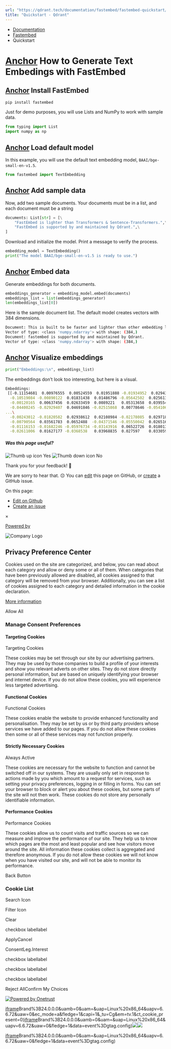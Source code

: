 ```yaml
---
url: "https://qdrant.tech/documentation/fastembed/fastembed-quickstart/"
title: "Quickstart - Qdrant"
---
```


- [Documentation](https://qdrant.tech/documentation/)
- [Fastembed](https://qdrant.tech/documentation/fastembed/)
- Quickstart

# [Anchor](https://qdrant.tech/documentation/fastembed/fastembed-quickstart/\#how-to-generate-text-embedings-with-fastembed) How to Generate Text Embedings with FastEmbed

## [Anchor](https://qdrant.tech/documentation/fastembed/fastembed-quickstart/\#install-fastembed) Install FastEmbed

```python
pip install fastembed

```

Just for demo purposes, you will use Lists and NumPy to work with sample data.

```python
from typing import List
import numpy as np

```

## [Anchor](https://qdrant.tech/documentation/fastembed/fastembed-quickstart/\#load-default-model) Load default model

In this example, you will use the default text embedding model, `BAAI/bge-small-en-v1.5`.

```python
from fastembed import TextEmbedding

```

## [Anchor](https://qdrant.tech/documentation/fastembed/fastembed-quickstart/\#add-sample-data) Add sample data

Now, add two sample documents. Your documents must be in a list, and each document must be a string

```python
documents: List[str] = [\
    "FastEmbed is lighter than Transformers & Sentence-Transformers.",\
    "FastEmbed is supported by and maintained by Qdrant.",\
]

```

Download and initialize the model. Print a message to verify the process.

```python
embedding_model = TextEmbedding()
print("The model BAAI/bge-small-en-v1.5 is ready to use.")

```

## [Anchor](https://qdrant.tech/documentation/fastembed/fastembed-quickstart/\#embed-data) Embed data

Generate embeddings for both documents.

```python
embeddings_generator = embedding_model.embed(documents)
embeddings_list = list(embeddings_generator)
len(embeddings_list[0])

```

Here is the sample document list. The default model creates vectors with 384 dimensions.

```bash
Document: This is built to be faster and lighter than other embedding libraries e.g. Transformers, Sentence-Transformers, etc.
Vector of type: <class 'numpy.ndarray'> with shape: (384,)
Document: fastembed is supported by and maintained by Qdrant.
Vector of type: <class 'numpy.ndarray'> with shape: (384,)

```

## [Anchor](https://qdrant.tech/documentation/fastembed/fastembed-quickstart/\#visualize-embeddings) Visualize embeddings

```python
print("Embeddings:\n", embeddings_list)

```

The embeddings don’t look too interesting, but here is a visual.

```bash
Embeddings:
 [[-0.11154681  0.00976555  0.00524559  0.01951888 -0.01934952  0.02943449\
  -0.10519084 -0.00890122  0.01831438  0.01486796 -0.05642502  0.02561352\
  -0.00120165  0.00637456  0.02633459  0.0089221   0.05313658  0.03955453\
  -0.04400245 -0.02929407  0.04691846 -0.02515868  0.00778646 -0.05410657\
...\
  -0.00243012 -0.01820582  0.02938612  0.02108984 -0.02178085  0.02971899\
  -0.00790564  0.03561783  0.0652488  -0.04371546 -0.05550042  0.02651665\
  -0.01116153 -0.01682246 -0.05976734 -0.03143916  0.06522726  0.01801389\
  -0.02611006  0.01627177 -0.0368538   0.03968835  0.027597    0.03305927]]

```

##### Was this page useful?

![Thumb up icon](https://qdrant.tech/icons/outline/thumb-up.svg)
Yes
![Thumb down icon](https://qdrant.tech/icons/outline/thumb-down.svg)
No

Thank you for your feedback! 🙏

We are sorry to hear that. 😔 You can [edit](https://qdrant.tech/github.com/qdrant/landing_page/tree/master/qdrant-landing/content/documentation/fastembed/fastembed-quickstart.md) this page on GitHub, or [create](https://github.com/qdrant/landing_page/issues/new/choose) a GitHub issue.

On this page:

- [Edit on Github](https://github.com/qdrant/landing_page/tree/master/qdrant-landing/content/documentation/fastembed/fastembed-quickstart.md)
- [Create an issue](https://github.com/qdrant/landing_page/issues/new/choose)

×

[Powered by](https://qdrant.tech/)

![Company Logo](https://cdn.cookielaw.org/logos/static/ot_company_logo.png)

## Privacy Preference Center

Cookies used on the site are categorized, and below, you can read about each category and allow or deny some or all of them. When categories that have been previously allowed are disabled, all cookies assigned to that category will be removed from your browser.
Additionally, you can see a list of cookies assigned to each category and detailed information in the cookie declaration.


[More information](https://qdrant.tech/legal/privacy-policy/#cookies-and-web-beacons)

Allow All

### Manage Consent Preferences

#### Targeting Cookies

Targeting Cookies

These cookies may be set through our site by our advertising partners. They may be used by those companies to build a profile of your interests and show you relevant adverts on other sites. They do not store directly personal information, but are based on uniquely identifying your browser and internet device. If you do not allow these cookies, you will experience less targeted advertising.

#### Functional Cookies

Functional Cookies

These cookies enable the website to provide enhanced functionality and personalisation. They may be set by us or by third party providers whose services we have added to our pages. If you do not allow these cookies then some or all of these services may not function properly.

#### Strictly Necessary Cookies

Always Active

These cookies are necessary for the website to function and cannot be switched off in our systems. They are usually only set in response to actions made by you which amount to a request for services, such as setting your privacy preferences, logging in or filling in forms. You can set your browser to block or alert you about these cookies, but some parts of the site will not then work. These cookies do not store any personally identifiable information.

#### Performance Cookies

Performance Cookies

These cookies allow us to count visits and traffic sources so we can measure and improve the performance of our site. They help us to know which pages are the most and least popular and see how visitors move around the site. All information these cookies collect is aggregated and therefore anonymous. If you do not allow these cookies we will not know when you have visited our site, and will not be able to monitor its performance.

Back Button

### Cookie List

Search Icon

Filter Icon

Clear

checkbox labellabel

ApplyCancel

ConsentLeg.Interest

checkbox labellabel

checkbox labellabel

checkbox labellabel

Reject AllConfirm My Choices

[![Powered by Onetrust](https://cdn.cookielaw.org/logos/static/powered_by_logo.svg)](https://www.onetrust.com/products/cookie-consent/)

[iframe](https://td.doubleclick.net/td/rul/10862264272?random=1748574296354&cv=11&fst=1748574296354&fmt=3&bg=ffffff&guid=ON&async=1&gcl_ctr=1&gtm=45be55s2v9117590405z8898302740za200zb898302740&gcd=13l3l3l3l1l1&dma=0&tag_exp=101509157~103116026~103130498~103130500~103200004~103233427~103252644~103252646~103351869~103351871~104481633~104481635~104559073~104559075~103308613&ptag_exp=101509157~103116026~103130498~103130500~103200004~103233427~103252644~103252646~103351866~103351868~104481633~104481635~104559073~104559075&u_w=1280&u_h=1024&url=https%3A%2F%2Fqdrant.tech%2Fdocumentation%2Ffastembed%2Ffastembed-quickstart%2F&_ng=1&label=_FJrCMev-7EDEND_w7so&hn=www.googleadservices.com&frm=0&tiba=Quickstart%20-%20Qdrant&value=0&bttype=purchase&npa=0&pscdl=noapi&auid=647848301.1748574296&uaa=x86&uab=64&uafvl=Google%2520Chrome%3B137.0.7151.55%7CChromium%3B137.0.7151.55%7CNot%252FA)Brand%3B24.0.0.0&uamb=0&uam=&uap=Linux%20x86_64&uapv=6.6.72&uaw=0&ec_mode=a&fledge=1&capi=1&_tu=Cg&em=tv.1&ct_cookie_present=0)[iframe](https://td.doubleclick.net/td/rul/10862264272?random=1748574296435&cv=11&fst=1748574296435&fmt=3&bg=ffffff&guid=ON&async=1&gtm=45be55s2v9117590405z8898302740za200zb898302740&gcd=13l3l3l3l1l1&dma=0&tag_exp=101509157~103116026~103130498~103130500~103200004~103233427~103252644~103252646~103351869~103351871~104481633~104481635~104559073~104559075&ptag_exp=101509157~103116026~103130498~103130500~103200004~103233427~103252644~103252646~103351866~103351868~104481633~104481635~104559073~104559075&u_w=1280&u_h=1024&url=https%3A%2F%2Fqdrant.tech%2Fdocumentation%2Ffastembed%2Ffastembed-quickstart%2F&_ng=1&hn=www.googleadservices.com&frm=0&tiba=Quickstart%20-%20Qdrant&npa=0&pscdl=noapi&auid=647848301.1748574296&uaa=x86&uab=64&uafvl=Google%2520Chrome%3B137.0.7151.55%7CChromium%3B137.0.7151.55%7CNot%252FA)Brand%3B24.0.0.0&uamb=0&uam=&uap=Linux%20x86_64&uapv=6.6.72&uaw=0&fledge=1&data=event%3Dgtag.config)![](https://t.co/1/i/adsct?bci=4&dv=America%2FAdak%26en-US%2Cen%26Google%20Inc.%26Linux%20x86_64%26255%261280%261024%264%2624%261280%261024%260%26na&eci=3&event=%7B%7D&event_id=15d78aa9-4baa-42d7-8f78-8cb190e5cafd&integration=advertiser&p_id=Twitter&p_user_id=0&pl_id=9359afd3-58bb-4ad5-b201-3e9956cd3e60&tw_document_href=https%3A%2F%2Fqdrant.tech%2Fdocumentation%2Ffastembed%2Ffastembed-quickstart%2F&tw_iframe_status=0&txn_id=o81g6&type=javascript&version=2.3.33)![](https://analytics.twitter.com/1/i/adsct?bci=4&dv=America%2FAdak%26en-US%2Cen%26Google%20Inc.%26Linux%20x86_64%26255%261280%261024%264%2624%261280%261024%260%26na&eci=3&event=%7B%7D&event_id=15d78aa9-4baa-42d7-8f78-8cb190e5cafd&integration=advertiser&p_id=Twitter&p_user_id=0&pl_id=9359afd3-58bb-4ad5-b201-3e9956cd3e60&tw_document_href=https%3A%2F%2Fqdrant.tech%2Fdocumentation%2Ffastembed%2Ffastembed-quickstart%2F&tw_iframe_status=0&txn_id=o81g6&type=javascript&version=2.3.33)

[iframe](https://td.doubleclick.net/td/rul/10862264272?random=1748574297497&cv=11&fst=1748574297497&fmt=3&bg=ffffff&guid=ON&async=1&gtm=45be55s2v9117590405za200zb898302740&gcd=13l3l3l3l1l1&dma=0&tag_exp=101509157~103116026~103130498~103130500~103200004~103233427~103252644~103252646~103351869~103351871~104481633~104481635~104559073~104559075&ptag_exp=101509157~103116026~103130498~103130500~103200004~103233427~103252644~103252646~103351866~103351868~104481633~104481635~104559073~104559075&u_w=1280&u_h=1024&url=https%3A%2F%2Fqdrant.tech%2Fdocumentation%2Ffastembed%2Ffastembed-quickstart%2F&_ng=1&hn=www.googleadservices.com&frm=0&tiba=Quickstart%20-%20Qdrant&did=dZTQ1Zm&gdid=dZTQ1Zm&npa=0&pscdl=noapi&auid=647848301.1748574296&uaa=x86&uab=64&uafvl=Google%2520Chrome%3B137.0.7151.55%7CChromium%3B137.0.7151.55%7CNot%252FA)Brand%3B24.0.0.0&uamb=0&uam=&uap=Linux%20x86_64&uapv=6.6.72&uaw=0&fledge=1&data=event%3Dgtag.config)